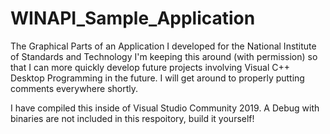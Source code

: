 # WINAPI_Sample_Application

The Graphical Parts of an Application I developed for the National Institute of Standards and Technology
I'm keeping this around (with permission) so that I can more quickly develop future projects involving Visual C++ Desktop Programming in the future.
I will get around to properly putting comments everywhere shortly.

I have compiled this inside of Visual Studio Community 2019. A Debug with binaries are not included in this respoitory, build it yourself!